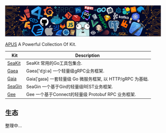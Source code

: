 ![APUS banner](./header.png)

[APUS](https://github.com/apus-run) A Powerful Collection Of Kit.

| Kit                                                            	| Description                                      |
| ----------------------------------------------------------------- | ------------------------------------------------ |
| [SeaKit](https://github.com/apus-run/sea-kit)                       	| SeaKit 常用的Go工具包集合.                |
| [Gaea](https://github.com/apus-run/gaea)                       	| Gaea['dʒi:ə] 一个轻量级gRPC业务框架.                |
| [Gaia](https://github.com/apus-run/gaia) 							| Gaia[ˈɡaɪə] 一套轻量级 Go 微服务框架, 以 HTTP/gRPC 为基础.                |
| [SeaGin](https://github.com/apus-run/sea-gin) 							| SeaGin 一个基于Gin的轻量级REST业务框架.						   |
| [Gee](https://github.com/apus-run/gee) 							| Gee 一个基于Connect的轻量级 Protobuf RPC 业务框架.						   |


## 生态

整理中...
